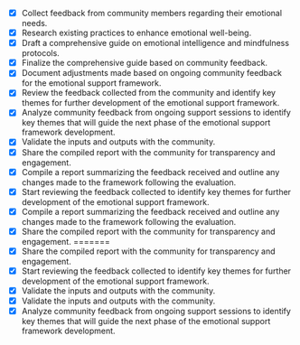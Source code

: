 - [x] Collect feedback from community members regarding their emotional needs.
- [x] Research existing practices to enhance emotional well-being.
- [x] Draft a comprehensive guide on emotional intelligence and mindfulness protocols.
- [x] Finalize the comprehensive guide based on community feedback.
- [x] Document adjustments made based on ongoing community feedback for the emotional support framework.
- [x] Review the feedback collected from the community and identify key themes for further development of the emotional support framework.
- [x] Analyze community feedback from ongoing support sessions to identify key themes that will guide the next phase of the emotional support framework development.
- [x] Validate the inputs and outputs with the community.
- [x] Share the compiled report with the community for transparency and engagement.
- [x] Compile a report summarizing the feedback received and outline any changes made to the framework following the evaluation.
- [x] Start reviewing the feedback collected to identify key themes for further development of the emotional support framework.
- [x] Compile a report summarizing the feedback received and outline any changes made to the framework following the evaluation.
- [x] Share the compiled report with the community for transparency and engagement.
=======
- [x] Share the compiled report with the community for transparency and engagement.
- [x] Start reviewing the feedback collected to identify key themes for further development of the emotional support framework.
- [x] Validate the inputs and outputs with the community.
- [x] Validate the inputs and outputs with the community.
- [x] Analyze community feedback from ongoing support sessions to identify key themes that will guide the next phase of the emotional support framework development.